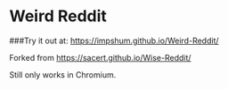# Weird Reddit

###Try it out at: https://impshum.github.io/Weird-Reddit/


Forked from https://sacert.github.io/Wise-Reddit/

Still only works in Chromium.
